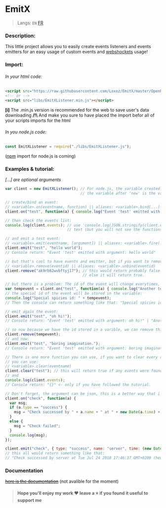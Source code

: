 # EmitX
> Langs: `EN` [FR](README_FR.md)
### Description:
This little project allows you to easily create events listeners and events emitters for an easy usage of custom events and [webshockets](https://www.websocket.org/) usage!

### Import:
###### In your html code:
```html
<script src="https://raw.githubusercontent.com/Loxoz/EmitX/master/OpenRelease/EmitXListener.min.js"></script>
<!-- or -->
<script src="libs/EmitXListener.min.js"></script>
```
**[i]** The .min.js version is recommended for the web to save user's data downloading
**/!\\** And make you sure to have placed the import befor all of your scripts imports for the html

###### In you node.js code:
```javascript
const EmitXListener = require("./libs/EmitXListener.js");
```
([npm](https://www.npmjs.com/) import for node.js is coming)

### Examples & tutorial:
*\[...\] are optional arguments*
```javascript
var client = new EmitXListener(); // For node.js, the variable created above need to use that too, make sure
                                  // the variable after 'new' is the variable who require the file.

// create/bind an event:
// <variable>.on(eventname, function) || aliases: <variable>.bind(...)
client.on("test", function(a) { console.log("Event 'test' emitted with argument: " + a); });

// then check the events list:
console.log(client.events); // use 'console.log(JSON.stringify(client.events));' instead if you want to be a
                            // text (but you will not see the functions)

// and emit a test event:
// <variable>.emit(eventname, [argument]) || aliases: <variable>.fire(...)
client.emit("test", "hello world");
// Console return: "Event 'test' emitted with argument: hello world"

// but that's cool to have events and emitter, but if you want to remove one, you can use:
// <variable>.remove(eventid) || aliases: <variable>.unbind(eventid)
client.remove("ak9rb62wvbftyj17"); // this would return probably false because the id doesn't exists,
                                   // else it will return true.

// but there is a problem: The id of the event will change everytimes, then to fix that, you can use:
var tempevent = client.on("test", function(a) { console.log("Another test function.") });
// the special id of the event will be stored in the variable:
console.log("Special spicies id: " + tempevent);
// Then the console can return something like that: "Special spicies id: ozcmtdnqxzs9vzkh"

// emit again the event:
client.emit("test", "oh hi!");
// Console return: "Event 'test' emitted with argument: oh hi!" | "Another test function."

// so now because we have the id stored in a varible, we can remove this event:
client.remove(tempevent);
// and now:
client.emit("test", "boring imagination.");
// Console return: "Event 'test' emitted with argument: boring imagination."

// There is one more function you can use, if you want to clear every registered events with the same name,
// you can use:
// <variable>.clear(eventname)
client.clear("test"); // this will return true if any events were found
// and
console.log(client.events);
// Console return: "{}" <- only if you have followed the tutorial.

// Don't forget, the argument can be json, this is a better way that i recommand:
client.on("check", function(a) {
  var msg;
  if (a.type == "success") {
    msg = "Check successed by " + a.name + " at " + new Date(a.time) + "!";
  }
  else {
    msg = "Check failed";
  }
  console.log(msg);
});

client.emit("check", { type: "success", name: "server", time: (new Date).getTime() } );
// this all would return something like that:
// "Check successed by server at Tue Jul 24 2018 17:46:37 GMT+0200 (heure d’été d’Europe centrale)!" 
```

### Documentation
~~[here is the documentation](https://github.com/Loxoz/EmitX/wiki)~~ (not avalible for the moment)

> #### Hope you'll enjoy my work ❤️ leave a ⭐️ if you found it useful to support me
